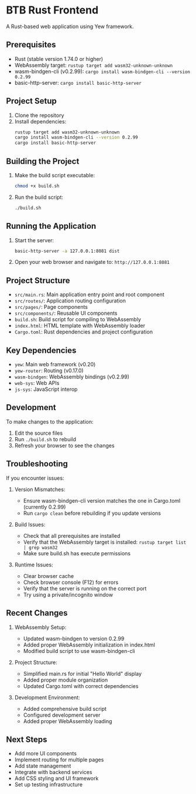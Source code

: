 # BTB Rust Frontend

A Rust-based web application using Yew framework.

## Prerequisites

- Rust (stable version 1.74.0 or higher)
- WebAssembly target: `rustup target add wasm32-unknown-unknown`
- wasm-bindgen-cli (v0.2.99): `cargo install wasm-bindgen-cli --version 0.2.99`
- basic-http-server: `cargo install basic-http-server`

## Project Setup

1. Clone the repository
2. Install dependencies:
   ```bash
   rustup target add wasm32-unknown-unknown
   cargo install wasm-bindgen-cli --version 0.2.99
   cargo install basic-http-server
   ```

## Building the Project

1. Make the build script executable:
   ```bash
   chmod +x build.sh
   ```
2. Run the build script:
   ```bash
   ./build.sh
   ```

## Running the Application

1. Start the server:
   ```bash
   basic-http-server -a 127.0.0.1:8081 dist
   ```
2. Open your web browser and navigate to: `http://127.0.0.1:8081`

## Project Structure

- `src/main.rs`: Main application entry point and root component
- `src/routes/`: Application routing configuration
- `src/pages/`: Page components
- `src/components/`: Reusable UI components
- `build.sh`: Build script for compiling to WebAssembly
- `index.html`: HTML template with WebAssembly loader
- `Cargo.toml`: Rust dependencies and project configuration

## Key Dependencies

- `yew`: Main web framework (v0.20)
- `yew-router`: Routing (v0.17.0)
- `wasm-bindgen`: WebAssembly bindings (v0.2.99)
- `web-sys`: Web APIs
- `js-sys`: JavaScript interop

## Development

To make changes to the application:
1. Edit the source files
2. Run `./build.sh` to rebuild
3. Refresh your browser to see the changes

## Troubleshooting

If you encounter issues:

1. Version Mismatches:
   - Ensure wasm-bindgen-cli version matches the one in Cargo.toml (currently 0.2.99)
   - Run `cargo clean` before rebuilding if you update versions

2. Build Issues:
   - Check that all prerequisites are installed
   - Verify that the WebAssembly target is installed: `rustup target list | grep wasm32`
   - Make sure build.sh has execute permissions

3. Runtime Issues:
   - Clear browser cache
   - Check browser console (F12) for errors
   - Verify that the server is running on the correct port
   - Try using a private/incognito window

## Recent Changes

1. WebAssembly Setup:
   - Updated wasm-bindgen to version 0.2.99
   - Added proper WebAssembly initialization in index.html
   - Modified build script to use wasm-bindgen-cli

2. Project Structure:
   - Simplified main.rs for initial "Hello World" display
   - Added proper module organization
   - Updated Cargo.toml with correct dependencies

3. Development Environment:
   - Added comprehensive build script
   - Configured development server
   - Added proper WebAssembly loading

## Next Steps

- Add more UI components
- Implement routing for multiple pages
- Add state management
- Integrate with backend services
- Add CSS styling and UI framework
- Set up testing infrastructure
